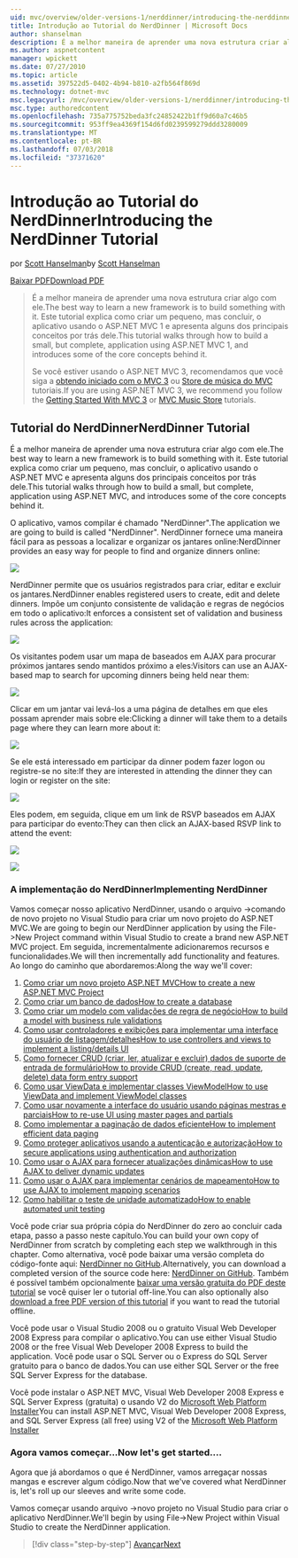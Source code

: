 ```yaml
---
uid: mvc/overview/older-versions-1/nerddinner/introducing-the-nerddinner-tutorial
title: Introdução ao Tutorial do NerdDinner | Microsoft Docs
author: shanselman
description: É a melhor maneira de aprender uma nova estrutura criar algo com ele. Este tutorial explica como criar um aplicativo pequeno, mas completo usando ASP.NE...
ms.author: aspnetcontent
manager: wpickett
ms.date: 07/27/2010
ms.topic: article
ms.assetid: 397522d5-0402-4b94-b810-a2fb564f869d
ms.technology: dotnet-mvc
msc.legacyurl: /mvc/overview/older-versions-1/nerddinner/introducing-the-nerddinner-tutorial
msc.type: authoredcontent
ms.openlocfilehash: 735a775752beda3fc24852422b1ff9d60a7c46b5
ms.sourcegitcommit: 953ff9ea4369f154d6fd0239599279ddd3280009
ms.translationtype: MT
ms.contentlocale: pt-BR
ms.lasthandoff: 07/03/2018
ms.locfileid: "37371620"
---
```

<a name="introducing-the-nerddinner-tutorial"></a><span data-ttu-id="6f021-104">Introdução ao Tutorial do NerdDinner</span><span class="sxs-lookup"><span data-stu-id="6f021-104">Introducing the NerdDinner Tutorial</span></span>
====================
<span data-ttu-id="6f021-105">por [Scott Hanselman](https://github.com/shanselman)</span><span class="sxs-lookup"><span data-stu-id="6f021-105">by [Scott Hanselman](https://github.com/shanselman)</span></span>

[<span data-ttu-id="6f021-106">Baixar PDF</span><span class="sxs-lookup"><span data-stu-id="6f021-106">Download PDF</span></span>](http://aspnetmvcbook.s3.amazonaws.com/aspnetmvc-nerdinner_v1.pdf)

> <span data-ttu-id="6f021-107">É a melhor maneira de aprender uma nova estrutura criar algo com ele.</span><span class="sxs-lookup"><span data-stu-id="6f021-107">The best way to learn a new framework is to build something with it.</span></span> <span data-ttu-id="6f021-108">Este tutorial explica como criar um pequeno, mas concluir, o aplicativo usando o ASP.NET MVC 1 e apresenta alguns dos principais conceitos por trás dele.</span><span class="sxs-lookup"><span data-stu-id="6f021-108">This tutorial walks through how to build a small, but complete, application using ASP.NET MVC 1, and introduces some of the core concepts behind it.</span></span>
> 
> <span data-ttu-id="6f021-109">Se você estiver usando o ASP.NET MVC 3, recomendamos que você siga a [obtendo iniciado com o MVC 3](../../older-versions/getting-started-with-aspnet-mvc3/cs/intro-to-aspnet-mvc-3.md) ou [Store de música do MVC](../../older-versions/mvc-music-store/mvc-music-store-part-1.md) tutoriais.</span><span class="sxs-lookup"><span data-stu-id="6f021-109">If you are using ASP.NET MVC 3, we recommend you follow the [Getting Started With MVC 3](../../older-versions/getting-started-with-aspnet-mvc3/cs/intro-to-aspnet-mvc-3.md) or [MVC Music Store](../../older-versions/mvc-music-store/mvc-music-store-part-1.md) tutorials.</span></span>


## <a name="nerddinner-tutorial"></a><span data-ttu-id="6f021-110">Tutorial do NerdDinner</span><span class="sxs-lookup"><span data-stu-id="6f021-110">NerdDinner Tutorial</span></span>

<span data-ttu-id="6f021-111">É a melhor maneira de aprender uma nova estrutura criar algo com ele.</span><span class="sxs-lookup"><span data-stu-id="6f021-111">The best way to learn a new framework is to build something with it.</span></span> <span data-ttu-id="6f021-112">Este tutorial explica como criar um pequeno, mas concluir, o aplicativo usando o ASP.NET MVC e apresenta alguns dos principais conceitos por trás dele.</span><span class="sxs-lookup"><span data-stu-id="6f021-112">This tutorial walks through how to build a small, but complete, application using ASP.NET MVC, and introduces some of the core concepts behind it.</span></span>

<span data-ttu-id="6f021-113">O aplicativo, vamos compilar é chamado "NerdDinner".</span><span class="sxs-lookup"><span data-stu-id="6f021-113">The application we are going to build is called "NerdDinner".</span></span> <span data-ttu-id="6f021-114">NerdDinner fornece uma maneira fácil para as pessoas a localizar e organizar os jantares online:</span><span class="sxs-lookup"><span data-stu-id="6f021-114">NerdDinner provides an easy way for people to find and organize dinners online:</span></span>

![](introducing-the-nerddinner-tutorial/_static/image1.png)

<span data-ttu-id="6f021-115">NerdDinner permite que os usuários registrados para criar, editar e excluir os jantares.</span><span class="sxs-lookup"><span data-stu-id="6f021-115">NerdDinner enables registered users to create, edit and delete dinners.</span></span> <span data-ttu-id="6f021-116">Impõe um conjunto consistente de validação e regras de negócios em todo o aplicativo:</span><span class="sxs-lookup"><span data-stu-id="6f021-116">It enforces a consistent set of validation and business rules across the application:</span></span>

![](introducing-the-nerddinner-tutorial/_static/image2.png)

<span data-ttu-id="6f021-117">Os visitantes podem usar um mapa de baseados em AJAX para procurar próximos jantares sendo mantidos próximo a eles:</span><span class="sxs-lookup"><span data-stu-id="6f021-117">Visitors can use an AJAX-based map to search for upcoming dinners being held near them:</span></span>

![](introducing-the-nerddinner-tutorial/_static/image3.png)

<span data-ttu-id="6f021-118">Clicar em um jantar vai levá-los a uma página de detalhes em que eles possam aprender mais sobre ele:</span><span class="sxs-lookup"><span data-stu-id="6f021-118">Clicking a dinner will take them to a details page where they can learn more about it:</span></span>

![](introducing-the-nerddinner-tutorial/_static/image4.png)

<span data-ttu-id="6f021-119">Se ele está interessado em participar da dinner podem fazer logon ou registre-se no site:</span><span class="sxs-lookup"><span data-stu-id="6f021-119">If they are interested in attending the dinner they can login or register on the site:</span></span>

![](introducing-the-nerddinner-tutorial/_static/image5.png)

<span data-ttu-id="6f021-120">Eles podem, em seguida, clique em um link de RSVP baseados em AJAX para participar do evento:</span><span class="sxs-lookup"><span data-stu-id="6f021-120">They can then click an AJAX-based RSVP link to attend the event:</span></span>

![](introducing-the-nerddinner-tutorial/_static/image6.png)

![](introducing-the-nerddinner-tutorial/_static/image7.png)

### <a name="implementing-nerddinner"></a><span data-ttu-id="6f021-121">A implementação do NerdDinner</span><span class="sxs-lookup"><span data-stu-id="6f021-121">Implementing NerdDinner</span></span>

<span data-ttu-id="6f021-122">Vamos começar nosso aplicativo NerdDinner, usando o arquivo -&gt;comando de novo projeto no Visual Studio para criar um novo projeto do ASP.NET MVC.</span><span class="sxs-lookup"><span data-stu-id="6f021-122">We are going to begin our NerdDinner application by using the File-&gt;New Project command within Visual Studio to create a brand new ASP.NET MVC project.</span></span> <span data-ttu-id="6f021-123">Em seguida, incrementalmente adicionaremos recursos e funcionalidades.</span><span class="sxs-lookup"><span data-stu-id="6f021-123">We will then incrementally add functionality and features.</span></span> <span data-ttu-id="6f021-124">Ao longo do caminho que abordaremos:</span><span class="sxs-lookup"><span data-stu-id="6f021-124">Along the way we'll cover:</span></span>

1. [<span data-ttu-id="6f021-125">Como criar um novo projeto ASP.NET MVC</span><span class="sxs-lookup"><span data-stu-id="6f021-125">How to create a new ASP.NET MVC Project</span></span>](# "criar um novo projeto ASP.NET MVC")
2. [<span data-ttu-id="6f021-126">Como criar um banco de dados</span><span class="sxs-lookup"><span data-stu-id="6f021-126">How to create a database</span></span>](# "criar um banco de dados")
3. [<span data-ttu-id="6f021-127">Como criar um modelo com validações de regra de negócio</span><span class="sxs-lookup"><span data-stu-id="6f021-127">How to build a model with business rule validations</span></span>](# "criar um modelo com validações de regra de negócios")
4. [<span data-ttu-id="6f021-128">Como usar controladores e exibições para implementar uma interface do usuário de listagem/detalhes</span><span class="sxs-lookup"><span data-stu-id="6f021-128">How to use controllers and views to implement a listing/details UI</span></span>](# "usar controladores e exibições para implementar uma interface do usuário de listagem/detalhes")
5. <span data-ttu-id="6f021-129">[Como fornecer CRUD (criar, ler, atualizar e excluir) dados de suporte de entrada de formulário](# "fornecem CRUD (Create, Read, Update, Delete) entrada de formulário de dados de suporte")</span><span class="sxs-lookup"><span data-stu-id="6f021-129">[How to provide CRUD (create, read, update, delete) data form entry support](# "Provide CRUD (Create, Read, Update, Delete) Data Form Entry Support")</span></span>
6. [<span data-ttu-id="6f021-130">Como usar ViewData e implementar classes ViewModel</span><span class="sxs-lookup"><span data-stu-id="6f021-130">How to use ViewData and implement ViewModel classes</span></span>](# "usar ViewData e implementar Classes de ViewModel")
7. [<span data-ttu-id="6f021-131">Como usar novamente a interface do usuário usando páginas mestras e parciais</span><span class="sxs-lookup"><span data-stu-id="6f021-131">How to re-use UI using master pages and partials</span></span>](# "reutilização da interface do usuário usando páginas mestras e parciais")
8. [<span data-ttu-id="6f021-132">Como implementar a paginação de dados eficiente</span><span class="sxs-lookup"><span data-stu-id="6f021-132">How to implement efficient data paging</span></span>](# "implementar eficiente dados de paginação")
9. [<span data-ttu-id="6f021-133">Como proteger aplicativos usando a autenticação e autorização</span><span class="sxs-lookup"><span data-stu-id="6f021-133">How to secure applications using authentication and authorization</span></span>](# "aplicativos usando autenticação e autorização seguras")
10. [<span data-ttu-id="6f021-134">Como usar o AJAX para fornecer atualizações dinâmicas</span><span class="sxs-lookup"><span data-stu-id="6f021-134">How to use AJAX to deliver dynamic updates</span></span>](# "usar AJAX para fornecer atualizações dinâmicas")
11. [<span data-ttu-id="6f021-135">Como usar o AJAX para implementar cenários de mapeamento</span><span class="sxs-lookup"><span data-stu-id="6f021-135">How to use AJAX to implement mapping scenarios</span></span>](# "usar AJAX para implementar cenários de mapeamento")
12. [<span data-ttu-id="6f021-136">Como habilitar o teste de unidade automatizado</span><span class="sxs-lookup"><span data-stu-id="6f021-136">How to enable automated unit testing</span></span>](# "habilitar testes de unidade automatizados")

<span data-ttu-id="6f021-137">Você pode criar sua própria cópia do NerdDinner do zero ao concluir cada etapa, passo a passo neste capítulo.</span><span class="sxs-lookup"><span data-stu-id="6f021-137">You can build your own copy of NerdDinner from scratch by completing each step we walkthrough in this chapter.</span></span> <span data-ttu-id="6f021-138">Como alternativa, você pode baixar uma versão completa do código-fonte aqui: [NerdDinner no GitHub](https://github.com/AspNetMVPSamples/NerdDinner).</span><span class="sxs-lookup"><span data-stu-id="6f021-138">Alternatively, you can download a completed version of the source code here: [NerdDinner on GitHub](https://github.com/AspNetMVPSamples/NerdDinner).</span></span> <span data-ttu-id="6f021-139">Também é possível também opcionalmente [baixar uma versão gratuita do PDF deste tutorial](http://aspnetmvcbook.s3.amazonaws.com/aspnetmvc-nerdinner_v1.pdf) se você quiser ler o tutorial off-line.</span><span class="sxs-lookup"><span data-stu-id="6f021-139">You can also optionally also [download a free PDF version of this tutorial](http://aspnetmvcbook.s3.amazonaws.com/aspnetmvc-nerdinner_v1.pdf) if you want to read the tutorial offline.</span></span>

<span data-ttu-id="6f021-140">Você pode usar o Visual Studio 2008 ou o gratuito Visual Web Developer 2008 Express para compilar o aplicativo.</span><span class="sxs-lookup"><span data-stu-id="6f021-140">You can use either Visual Studio 2008 or the free Visual Web Developer 2008 Express to build the application.</span></span> <span data-ttu-id="6f021-141">Você pode usar o SQL Server ou o Express do SQL Server gratuito para o banco de dados.</span><span class="sxs-lookup"><span data-stu-id="6f021-141">You can use either SQL Server or the free SQL Server Express for the database.</span></span>

<span data-ttu-id="6f021-142">Você pode instalar o ASP.NET MVC, Visual Web Developer 2008 Express e SQL Server Express (gratuita) o usando V2 do [Microsoft Web Platform Installer](https://www.microsoft.com/web/downloads/platform.aspx)</span><span class="sxs-lookup"><span data-stu-id="6f021-142">You can install ASP.NET MVC, Visual Web Developer 2008 Express, and SQL Server Express (all free) using V2 of the [Microsoft Web Platform Installer](https://www.microsoft.com/web/downloads/platform.aspx)</span></span>

### <a name="now-lets-get-started"></a><span data-ttu-id="6f021-143">Agora vamos começar...</span><span class="sxs-lookup"><span data-stu-id="6f021-143">Now let's get started....</span></span>

<span data-ttu-id="6f021-144">Agora que já abordamos o que é NerdDinner, vamos arregaçar nossas mangas e escrever algum código.</span><span class="sxs-lookup"><span data-stu-id="6f021-144">Now that we've covered what NerdDinner is, let's roll up our sleeves and write some code.</span></span>

<span data-ttu-id="6f021-145">Vamos começar usando arquivo -&gt;novo projeto no Visual Studio para criar o aplicativo NerdDinner.</span><span class="sxs-lookup"><span data-stu-id="6f021-145">We'll begin by using File-&gt;New Project within Visual Studio to create the NerdDinner application.</span></span>

> [!div class="step-by-step"]
> [<span data-ttu-id="6f021-146">Avançar</span><span class="sxs-lookup"><span data-stu-id="6f021-146">Next</span></span>](create-a-new-aspnet-mvc-project.md)
